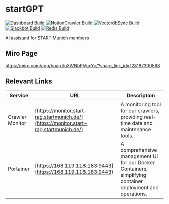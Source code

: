 # startGPT
[![Dashboard Build](https://github.com/startmunich/start-rag/actions/workflows/dashboard-build.yaml/badge.svg)](https://github.com/startmunich/start-rag/actions/workflows/dashboard-build.yaml)
[![NotionCrawler Build](https://github.com/startmunich/start-rag/actions/workflows/notioncrawler-build.yaml/badge.svg)](https://github.com/startmunich/start-rag/actions/workflows/notioncrawler-build.yaml)
[![VectordbSync Build](https://github.com/startmunich/start-rag/actions/workflows/vectordb_sync-build.yaml/badge.svg)](https://github.com/startmunich/start-rag/actions/workflows/vectordb_sync-build.yaml)
[![Slackbot Build](https://github.com/startmunich/start-rag/actions/workflows/slackbot-build.yaml/badge.svg)](https://github.com/startmunich/start-rag/actions/workflows/slackbot-build.yaml)
[![Redis Build](https://github.com/startmunich/start-rag/actions/workflows/redis-build.yaml/badge.svg)](https://github.com/startmunich/start-rag/actions/workflows/redis-build.yaml)

AI assistant for START Munich members
## Miro Page
https://miro.com/app/board/uXjVNbPVucY=/?share_link_id=128187300568

## Relevant Links

| Service         | URL                                           | Description                                                                                         |
|-----------------|-----------------------------------------------|-----------------------------------------------------------------------------------------------------|
| Crawler Monitor | [https://monitor.start-rag.startmunich.de/](https://monitor.start-rag.startmunich.de/) | A monitoring tool for our crawlers, providing real-time data and maintenance tools. |
| Portainer       | [https://168.119.118.183:9443](https://168.119.118.183:9443)                 | A comprehensive management UI for our Docker Containers, simplifying container deployment and operations. |
